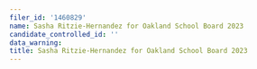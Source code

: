 ```yaml
---
filer_id: '1460829'
name: Sasha Ritzie-Hernandez for Oakland School Board 2023
candidate_controlled_id: ''
data_warning:
title: Sasha Ritzie-Hernandez for Oakland School Board 2023
---
```

